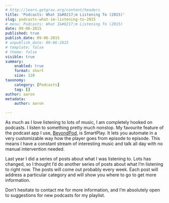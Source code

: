 ```yaml
---
# http://learn.getgrav.org/content/headers
title: 'Podcasts: What I&#8217;m Listening To (2015)'
slug: podcasts-what-im-listening-to-2015
# menu: Podcasts: What I&#8217;m Listening To (2015)
date: 09-06-2015
published: true
publish_date: 09-06-2015
# unpublish_date: 09-06-2015
# template: false
# theme: false
visible: true
summary:
    enabled: true
    format: short
    size: 128
taxonomy:
    category: [Podcasts]
    tag: []
author: aaron
metadata:
    author: aaron

---
```


As much as I love listening to lots of music, I am completely hooked on podcasts. I listen to something pretty much nonstop. My favourite feature of the podcast app I use, [BeyondPod](http://www.beyondpod.mobi/android/index.htm), is SmartPlay. It lets you automate in a very customizable way how the player goes from episode to episode. This means I have a constant stream of interesting music and talk all day with no manual intervention needed.

Last year I did a series of posts about what I was listening to. Lots has changed, so I thought I’d do another series of posts about what I’m listening to right now. The posts will come out probably every week. Each post will address a particular category and will show you where to go to get more information.

Don’t hesitate to contact me for more information, and I’m absolutely open to suggestions for new podcasts for my playlist.

